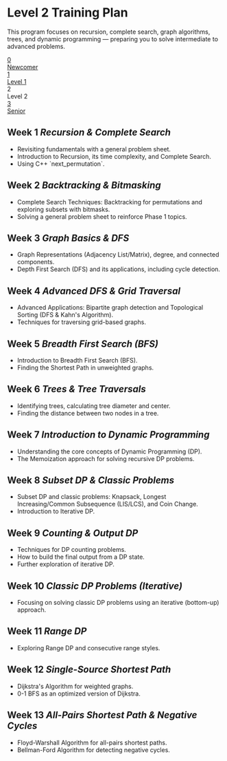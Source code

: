 <div class="hero-section">
  <h1>Level 2 Training Plan</h1>
  <p class="md-typeset hero-subtitle">
    This program focuses on recursion, complete search, graph algorithms, trees, and dynamic programming — preparing you to solve intermediate to advanced problems.
  </p>
</div>

<div class="training-path">
  <a href="../Newcommer_training" class="path-step">
    <div class="path-step-icon">0</div>
    <div class="path-step-title">Newcomer</div>
  </a>
  <div class="path-connector"></div>
  <a href="../Level1_training" class="path-step">
    <div class="path-step-icon">1</div>
    <div class="path-step-title">Level 1</div>
  </a>
  <div class="path-connector"></div>
  <div class="path-step active">
    <div class="path-step-icon">2</div>
    <div class="path-step-title">Level 2</div>
  </div>
  <div class="path-connector"></div>
  <a href="../Senior_training" class="path-step">
    <div class="path-step-icon">3</div>
    <div class="path-step-title">Senior</div>
  </a>
</div>

<div class="level-section">
  <h2>Week 1 <em>Recursion & Complete Search</em></h2>
  <ul class="topic-list">
    <li>Revisiting fundamentals with a general problem sheet.</li>
    <li>Introduction to Recursion, its time complexity, and Complete Search.</li>
    <li>Using C++ `next_permutation`.</li>
  </ul>
</div>

<div class="level-section">
  <h2>Week 2 <em>Backtracking & Bitmasking</em></h2>
  <ul class="topic-list">
    <li>Complete Search Techniques: Backtracking for permutations and exploring subsets with bitmasks.</li>
    <li>Solving a general problem sheet to reinforce Phase 1 topics.</li>
  </ul>
</div>

<div class="level-section">
  <h2>Week 3 <em>Graph Basics & DFS</em></h2>
  <ul class="topic-list">
    <li>Graph Representations (Adjacency List/Matrix), degree, and connected components.</li>
    <li>Depth First Search (DFS) and its applications, including cycle detection.</li>
  </ul>
</div>

<div class="level-section">
  <h2>Week 4 <em>Advanced DFS & Grid Traversal</em></h2>
  <ul class="topic-list">
    <li>Advanced Applications: Bipartite graph detection and Topological Sorting (DFS & Kahn's Algorithm).</li>
    <li>Techniques for traversing grid-based graphs.</li>
  </ul>
</div>

<div class="level-section">
  <h2>Week 5 <em>Breadth First Search (BFS)</em></h2>
  <ul class="topic-list">
    <li>Introduction to Breadth First Search (BFS).</li>
    <li>Finding the Shortest Path in unweighted graphs.</li>
  </ul>
</div>

<div class="level-section">
  <h2>Week 6 <em>Trees & Tree Traversals</em></h2>
  <ul class="topic-list">
    <li>Identifying trees, calculating tree diameter and center.</li>
    <li>Finding the distance between two nodes in a tree.</li>
  </ul>
</div>

<div class="level-section">
  <h2>Week 7 <em>Introduction to Dynamic Programming</em></h2>
  <ul class="topic-list">
    <li>Understanding the core concepts of Dynamic Programming (DP).</li>
    <li>The Memoization approach for solving recursive DP problems.</li>
  </ul>
</div>

<div class="level-section">
  <h2>Week 8 <em>Subset DP & Classic Problems</em></h2>
  <ul class="topic-list">
    <li>Subset DP and classic problems: Knapsack, Longest Increasing/Common Subsequence (LIS/LCS), and Coin Change.</li>
    <li>Introduction to Iterative DP.</li>
  </ul>
</div>

<div class="level-section">
  <h2>Week 9 <em>Counting & Output DP</em></h2>
  <ul class="topic-list">
    <li>Techniques for DP counting problems.</li>
    <li>How to build the final output from a DP state.</li>
    <li>Further exploration of iterative DP.</li>
  </ul>
</div>

<div class="level-section">
  <h2>Week 10 <em>Classic DP Problems (Iterative)</em></h2>
  <ul class="topic-list">
    <li>Focusing on solving classic DP problems using an iterative (bottom-up) approach.</li>
  </ul>
</div>

<div class="level-section">
  <h2>Week 11 <em>Range DP</em></h2>
  <ul class="topic-list">
    <li>Exploring Range DP and consecutive range styles.</li>
  </ul>
</div>

<div class="level-section">
  <h2>Week 12 <em>Single-Source Shortest Path</em></h2>
  <ul class="topic-list">
    <li>Dijkstra's Algorithm for weighted graphs.</li>
    <li>0-1 BFS as an optimized version of Dijkstra.</li>
  </ul>
</div>

<div class="level-section">
  <h2>Week 13 <em>All-Pairs Shortest Path & Negative Cycles</em></h2>
  <ul class="topic-list">
    <li>Floyd-Warshall Algorithm for all-pairs shortest paths.</li>
    <li>Bellman-Ford Algorithm for detecting negative cycles.</li>
  </ul>
</div>

